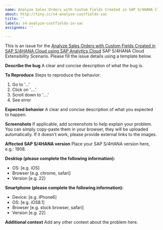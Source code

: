```yaml
---
name: Analyze Sales Orders with Custom Fields Created in SAP S/4HANA Cloud using SAP Analytics Cloud
about: http://tiny.cc/s4-analyze-custfields-sac
title: ''
labels: s4-analyze-custfields-in-sac
assignees: ''

---
```


This is an issue for the [Analyze Sales Orders with Custom Fields Created in SAP S/4HANA Cloud using SAP Analytics Cloud](http://tiny.cc/s4-analyze-custfields-sac) SAP S/4HANA Cloud Extensibility Scenario. Please fill the issue details using a template below.

**Describe the bug**
A clear and concise description of what the bug is.

**To Reproduce**
Steps to reproduce the behavior:
1. Go to '...'
2. Click on '....'
3. Scroll down to '....'
4. See error

**Expected behavior**
A clear and concise description of what you expected to happen.

**Screenshots**
If applicable, add screenshots to help explain your problem. You can simply copy-paste them in your browser, they will be uploaded automatically. If it doesn't work, please provide external links to the images.

**Affected SAP S/4HANA version**
Place your SAP S/4HANA version here, e.g.: 1908.

**Desktop (please complete the following information):**
 - OS: [e.g. iOS]
 - Browser [e.g. chrome, safari]
 - Version [e.g. 22]

**Smartphone (please complete the following information):**
 - Device: [e.g. iPhone6]
 - OS: [e.g. iOS8.1]
 - Browser [e.g. stock browser, safari]
 - Version [e.g. 22]

**Additional context**
Add any other context about the problem here.

